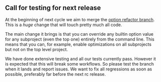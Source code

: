 ## Call for testing for next release

At the beginning of next cycle we aim to merge the [option refactor
branch](https://github.com/mesonbuild/meson/pull/13441). This is a
_huge_ change that will touch pretty much all code.

The main change it brings is that you can override any builtin option
value for any subproject (even the top one) entirely from the command
line. This means that you can, for example, enable optimizations on
all subprojects but not on the top level project.

We have done extensive testing and all our tests currently
pass. However it is expected that this will break some workflows. So
please test the branch when it lands and report issues. We want to fix
all regressions as soon as possible, preferably far before the next rc
release.
